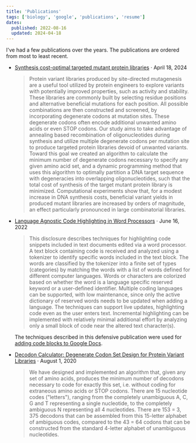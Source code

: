 ```yaml
---
title: 'Publications'
tags: ['biology', 'google', 'publications', 'resume']
dates:
  published: 2022-08-16
  updated: 2024-04-18
---
```


I've had a few publications over the years. The publications are ordered
from most to least recent.

- [Synthesis cost-optimal targeted mutant protein libraries](https://pubmed.ncbi.nlm.nih.gov/38669847) · April 18, 2024

  > Protein variant libraries produced by site-directed mutagenesis are a useful tool utilized by protein engineers to explore variants with potentially improved properties, such as activity and stability. These libraries are commonly built by selecting residue positions and alternative beneficial mutations for each position. All possible combinations are then constructed and screened, by incorporating degenerate codons at mutation sites. These degenerate codons often encode additional unwanted amino acids or even STOP codons. Our study aims to take advantage of annealing based recombination of oligonucleotides during synthesis and utilize multiple degenerate codons per mutation site to produce targeted protein libraries devoid of unwanted variants. Toward this goal we created an algorithm to calculate the minimum number of degenerate codons necessary to specify any given amino acid set, and a dynamic programming method that uses this algorithm to optimally partition a DNA target sequence with degeneracies into overlapping oligonucleotides, such that the total cost of synthesis of the target mutant protein library is minimized. Computational experiments show that, for a modest increase in DNA synthesis costs, beneficial variant yields in produced mutant libraries are increased by orders of magnitude, an effect particularly pronounced in large combinatorial libraries.

- [Language Agnostic Code Highlighting in Word Processors](https://www.tdcommons.org/dpubs_series/5207) · June 16, 2022

  > This disclosure describes techniques for highlighting code snippets included in text documents edited via a word processor. A text block containing code is received and analyzed using a tokenizer to identify specific words included in the text block. The words are classified by the tokenizer into a finite set of types (categories) by matching the words with a list of words defined for different computer languages. Words or characters are colorized based on whether the word is a language specific reserved keyword or a user-defined identifier. Multiple coding languages can be supported, with low maintenance, since only the active dictionary of reserved words needs to be updated when adding a language. The techniques can support live updates, highlighting code even as the user enters text. Incremental highlighting can be implemented with relatively minimal additional effort by analyzing only a small block of code near the altered text character(s).

  The techniques described in this defensive publication were used for [adding code blocks to Google Docs](/what-ive-worked-on-at-google).

- [Decodon Calculator: Degenerate Codon Set Design for Protein Variant Libraries](https://par.nsf.gov/servlets/purl/10285027) · August 1, 2020

  > We have designed and implemented an algorithm that, given any set of amino acids, produces the minimum number of decodons necessary to code for exactly this set, i.e. without coding for extraneous amino acids or STOP codons. There are 15 nucleotide codes ("letters"), ranging from the completely unambiguous A, C, G and T representing a single nucleotide, to the completely ambiguous N representing all 4 nucleotides. There are 153 = 3, 375 decodons that can be assembled from this 15-letter alphabet of ambiguous codes, compared to the 43 = 64 codons that can be constructed from the standard 4-letter alphabet of unambiguous nucleotides.
